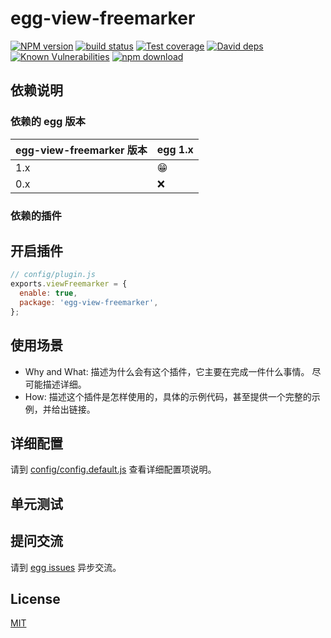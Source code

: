 # egg-view-freemarker

[![NPM version][npm-image]][npm-url]
[![build status][travis-image]][travis-url]
[![Test coverage][codecov-image]][codecov-url]
[![David deps][david-image]][david-url]
[![Known Vulnerabilities][snyk-image]][snyk-url]
[![npm download][download-image]][download-url]

[npm-image]: https://img.shields.io/npm/v/egg-view-freemarker.svg?style=flat-square
[npm-url]: https://npmjs.org/package/egg-view-freemarker
[travis-image]: https://img.shields.io/travis/eggjs/egg-view-freemarker.svg?style=flat-square
[travis-url]: https://travis-ci.org/eggjs/egg-view-freemarker
[codecov-image]: https://img.shields.io/codecov/c/github/eggjs/egg-view-freemarker.svg?style=flat-square
[codecov-url]: https://codecov.io/github/eggjs/egg-view-freemarker?branch=master
[david-image]: https://img.shields.io/david/eggjs/egg-view-freemarker.svg?style=flat-square
[david-url]: https://david-dm.org/eggjs/egg-view-freemarker
[snyk-image]: https://snyk.io/test/npm/egg-view-freemarker/badge.svg?style=flat-square
[snyk-url]: https://snyk.io/test/npm/egg-view-freemarker
[download-image]: https://img.shields.io/npm/dm/egg-view-freemarker.svg?style=flat-square
[download-url]: https://npmjs.org/package/egg-view-freemarker

<!--
Description here.
-->

## 依赖说明

### 依赖的 egg 版本

egg-view-freemarker 版本 | egg 1.x
--- | ---
1.x | 😁
0.x | ❌

### 依赖的插件
<!--

如果有依赖其它插件，请在这里特别说明。如

- security
- multipart

-->

## 开启插件

```js
// config/plugin.js
exports.viewFreemarker = {
  enable: true,
  package: 'egg-view-freemarker',
};
```

## 使用场景

- Why and What: 描述为什么会有这个插件，它主要在完成一件什么事情。
尽可能描述详细。
- How: 描述这个插件是怎样使用的，具体的示例代码，甚至提供一个完整的示例，并给出链接。

## 详细配置

请到 [config/config.default.js](config/config.default.js) 查看详细配置项说明。

## 单元测试

<!-- 描述如何在单元测试中使用此插件，例如 schedule 如何触发。无则省略。-->

## 提问交流

请到 [egg issues](https://github.com/eggjs/egg/issues) 异步交流。

## License

[MIT](LICENSE)
